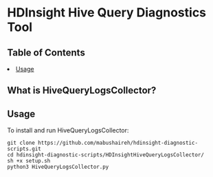 # HDInsight Hive Query Diagnostics Tool

## Table of Contents
<li> <a href="#usage">Usage</a>


## <a id="what"></a>What is  HiveQueryLogsCollector?

## Usage
To install and run HiveQueryLogsCollector:

```
git clone https://github.com/mabushaireh/hdinsight-diagnostic-scripts.git
cd hdinsight-diagnostic-scripts/HDInsightHiveQueryLogsCollector/
sh +x setup.sh
python3 HiveQueryLogsCollector.py
```


